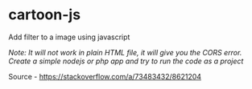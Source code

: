 # cartoon-js
Add filter to a image using javascript

*Note: It will not work in plain HTML file, it will give you the CORS error. Create a simple nodejs or php app and try to run the code as a project*

Source - https://stackoverflow.com/a/73483432/8621204
